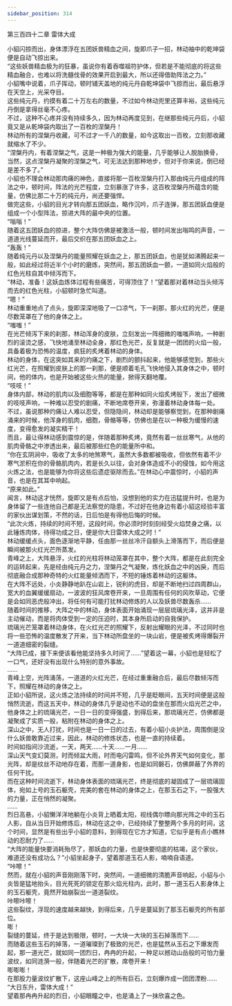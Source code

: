 ```yaml
---
sidebar_position: 314
---
```

 第三百四十二章 雷体大成


小貂闪掠而出，身体漂浮在五团妖兽精血之间，旋即爪子一招，林动袖中的乾坤袋便是自动飞掠出来。  
“这些妖兽精血极为的狂暴，虽说你有着吞噬祖符护体，但若是不能彻底的将这些精血融合，也难以将洗髓伐骨的效果开启到最大，所以还得借助阵法之力。”  
小貂嘴中说着，爪子挥动，顿时铺天盖地的纯元丹自乾坤袋中飞掠而出，最后悬浮在天空上，光采夺目。  
这些纯元丹，约摸有着二十万左右的数量，不过如今林动兜里还算丰裕，这些纯元丹倒是拿得丝毫不心疼。  
不过，这种不心疼并没有持续多久，因为林动再度见到，在继那些纯元丹后，小貂竟又是从乾坤袋内取出了一百枚的涅槃丹！  
林动所有的涅槃丹收藏，可不过才一千八的数量，如今这取出一百枚，立刻那收藏就缩水了不少。  
“涅槃丹内，有着涅槃之气，这是一种极为强大的能量，几乎能够让人脱胎换骨，当然，这点涅槃丹凝聚的涅槃之气，可无法达到那种地步，但对于你来说，倒已经是差不多了。”  
小貂也不理会林动那肉痛的神色，直接将那一百枚涅槃丹打入那由纯元丹组成的阵法之中，顿时间，阵法的光芒程度，立刻暴涨了许多，这百枚涅槃丹所蕴含的能量，仿佛比那二十万的纯元丹，尚还要强悍。  
做完这些，小貂的目光才转向那五团妖血，略作沉吟，爪子连弹，那五团妖血便是组成一个小型阵法，掠进大阵的最中央的位置。  
“嗡嗡！”  
随着这五团妖血的掠进，整个大阵仿佛是被激活一般，顿时间发出嗡鸣的声音，一道道光线蔓延而开，最后交织在那五团妖血之上。  
“轰轰！”  
随着纯元丹以及涅槃丹的能量照耀在妖血之上，那五团妖血，也是犹如沸腾起来一般，如此经过将近半个小时的磨炼，突然间，那五团妖血一颤，一道如同火焰般的红色光柱自其中倾泻而下。  
“林动，准备！这妖血炼体过程有些痛苦，可得顶住了！”望着那对着林动当头倾泻而去的红色光柱，小貂顿时急忙叫道。  
“嗯！”  
林动重重地点了点头，旋即深深地吸了一口凉气，下一刹那，那火红的光芒，便是尽数笼罩在了他的身体之上。  
“嗤嗤！”  
在光芒倾泻下来的刹那，林动浑身的皮肤，立刻发出一阵细微的嗤嗤声响，一种剧烈的滚烫之感，飞快地涌至林动全身，那红色光芒，反复就是一团团的火焰一般，具备着极为恐怖的温度，疯狂的炙烤着林动的身体。  
林动的身体，在这突如其来的灼痛之下，剧烈的颤抖起来，他能够感觉到，那些火红光芒，在照耀到皮肤上的那一刹那，便是顺着毛孔飞快地侵入其身体之中，顿时间，他的体内，也是开始被这些火热的能量，掀得天翻地覆。  
“吱吱！”  
身体内部，林动的肌肉以及细胞等等，都是在那种如同火焰炙烤般下，发出了细微的吱吱声响，一种难以忍受的剧痛，不断地席卷开来，弥漫着林动身体每一处。  
不过，虽说那种灼痛让人难以忍受，但隐隐间，林动却是能够察觉到，在那种剧痛涌来的时候，他浑身的肌肉，细胞，骨骼等等，仿佛也是在以一种极为缓慢的速度，变得愈发的凝实精干！  
而且，最让得林动感到震惊的是，伴随着那种炙烤，竟然有着一丝丝寒气，从他的肌肉骨骼之中渗透出来，最后被那些红色的能量所中和。  
“你在玄阴涧中，吸收了太多的地煞寒气，虽然大多数都被吸收，但依然有着不少寒气淤积在你的骨骼肌肉内，若是长久以往，会对身体造成不小的侵蚀，如今用这火炼之法，也是能够为你将这些后遗症驱除而去。”在林动心中震惊时，小貂的声音，也是在其耳中响起。  
“原来如此。”  
闻言，林动这才恍然，旋即又是有点后怕，没想到他的实力在迅猛提升时，也是为身体留了一些连他自己都是无法察觉的隐患，不过好在他身边有着小貂这经验丰富的家伙出谋划策，不然的话，日后怕是有得他后悔的时候。  
“此次火炼，持续的时间不短，这段时间，你必须时时刻刻经受火焰焚身之痛，以此锤炼肉体，待得功成之日，便是你大日雷体大成之时！”  
林动缓缓点头，面色逐渐地平静，任由那一丝丝冷汗自额头上滑落而下，而后便是瞬间被那火红光芒所蒸发。  
青峰之上，大阵悬浮，火红的光柱将林动笼罩在其中，整个大阵，都是在此刻完全的运转起来，先是经由纯元丹之力，涅槃丹之气凝聚，炼化妖血之中的凶戾，而后彻底融合成那种奇特的火红能量倾洒而下，不短的锤炼着林动的这躯体。  
在大阵不远处，小炎静静地趴在山岩上，锐利的虎目，却是不断地扫过四周群山，宽大的血翼缓缓扇动，一波波的狂风席卷开来，一旦周围有任何的风吹草动，它便是会如同恶虎般冲出，将任何有可能打扰林动修炼的人以及妖兽尽数轰杀……  
随着时间的推移，大阵之中的林动，身体表面开始涌现一层层琉璃光泽，这并非是主动催动，而是将肉体受到一定的压迫时，其本身所启动的自我保护。  
琉璃光芒笼罩着林动身体，在火红光芒的照耀下，反射出耀眼的光泽，不过同时也将一些恐怖的温度散发了开来，当下林动所盘坐的一块山岩，便是被炙烤得爆裂开一道道细密的裂缝。  
“大阵已成，接下来便该看他能坚持多久时间了……”望着这一幕，小貂也是轻松了一口气，还好没有出现什么特别的意外事故。  
……  
青峰上空，光阵涌荡，一道道的火红光芒，在经过重重融合后，最后尽数倾泻而下，照耀在林动的身体之上。  
正如小貂所说，这火炼之法持续的时间并不短，几乎是眨眼间，五天时间便是这般悄然流逝，而这五天中，林动的身体几乎是动也不动的盘坐在那而火焰光芒之中，他身体之上的琉璃光芒，一日一日的变得强盛，到得后来，那琉璃光芒，仿佛都是凝聚成了实质一般，粘附在林动的身体之上。  
深山之中，无人打扰，时间也是一日一日的过去，有着小貂小炎护法，周围倒是没什么妖兽敢靠近过来，因此，林动的修炼状态，也是一直的持续着。  
时间如指间沙流逝，一天，两天……十天……一月……  
深山天气变幻莫测，时而倾盆大雨，时而电闪雷鸣，但不论外界天气如何变化，那光阵，却是纹丝不动地存在着，而那一道身影，也是如同磐石，仿佛屏蔽了外界的任何干扰。  
而在这种时间流逝下，林动身体表面的琉璃光芒，终是彻底的凝固成了一层琉璃固体，宛如上号的玉石躯壳，完美的套在林动的身体之上，在那玉石之下，一股强大的力量，正在悄然的凝聚。  
……  
烈日高悬，小貂懒洋洋地躺在小炎背上晒着太阳，视线偶尔瞟向那光阵之中的玉石人影，自从当日开始修炼后，林动在这之中，已经持续了整整两个多月的时间，这个时间，显然是有些出乎小貂的意料，到得现在它方才知道，它似乎是有点小瞧林动的忍耐力了……  
“大阵的能量快要消耗殆尽了，那妖血的力量，也是快要彻底的枯竭，这个家伙，难道还没有成功么？”小貂坐起身子，望着那道玉石人影，喃喃自语道。  
“咔嚓！”  
然而，就在小貂的声音刚刚落下时，突然间，一道细微的清脆声音响起，小貂与小炎皆是猛地抬头，目光死死的锁定在那火焰光柱内，此时，那一道玉石人影身体上的玉石躯壳，竟然开始崩裂出一道道裂纹。  
咔嚓咔嚓！  
这些裂纹，浮现的速度越来越快，到得后来，几乎是蔓延到了那玉石躯壳的所有部位。  
嘭！  
裂缝的蔓延，终于是达到极限，顿时，一大块一大块的玉石掉落而下……  
而随着这些玉石的掉落，一道璀璨到了极致的光芒，也是猛然从玉石之下爆发而起，那一道光芒，就如同一团烈日，冉冉的升起，一种足以撼动山岳般的可怕力量波纹，如同涟漪一般，伴随着光芒的扩散，席卷开来！  
嘭嘭嘭！  
在那股力量波纹扩散下，这座山峰之上的所有巨石，立刻爆炸成一团团湮粉……  
“大日东升，雷体大成！”  
望着那冉冉升起的烈日，小貂眼瞳之中，也是涌上了一抹欣喜之色。  
  
  
